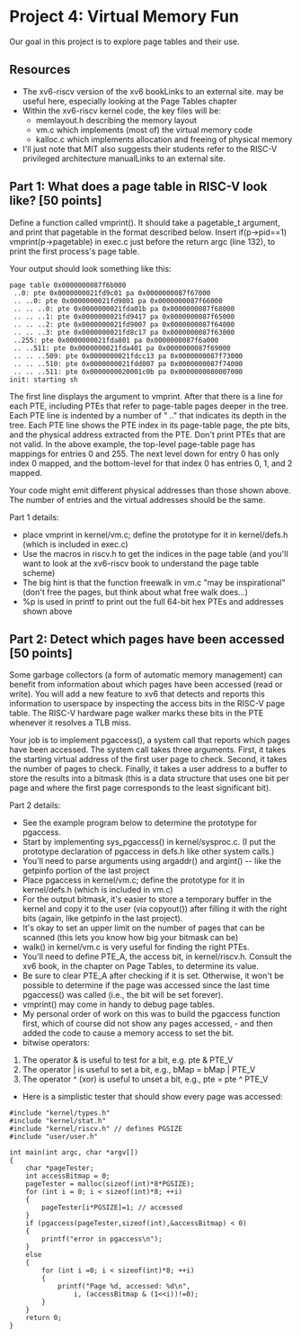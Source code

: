 # Project 4: Virtual Memory Fun
Our goal in this project is to explore page tables and their use.

## Resources
- The xv6-riscv version of the xv6 bookLinks to an external site. may be useful here, especially looking at the Page Tables chapter
- Within the xv6-riscv kernel code, the key files will be:
  - memlayout.h describing the memory layout
  - vm.c which implements (most of) the virtual memory code
  - kalloc.c which implements allocation and freeing of physical memory
- I'll just note that MIT also suggests their students refer to the RISC-V privileged architecture manualLinks to an external site.

## Part 1: What does a page table in RISC-V look like? [50 points]
Define a function called vmprint(). It should take a pagetable_t argument, and print that pagetable in the format described below. Insert if(p->pid==1) vmprint(p->pagetable) in exec.c just before the return argc (line 132), to print the first process's page table.

Your output should look something like this:

```
page table 0x0000000087f6b000
 ..0: pte 0x0000000021fd9c01 pa 0x0000000087f67000
 .. ..0: pte 0x0000000021fd9801 pa 0x0000000087f66000
 .. .. ..0: pte 0x0000000021fda01b pa 0x0000000087f68000
 .. .. ..1: pte 0x0000000021fd9417 pa 0x0000000087f65000
 .. .. ..2: pte 0x0000000021fd9007 pa 0x0000000087f64000
 .. .. ..3: pte 0x0000000021fd8c17 pa 0x0000000087f63000
 ..255: pte 0x0000000021fda801 pa 0x0000000087f6a000
 .. ..511: pte 0x0000000021fda401 pa 0x0000000087f69000
 .. .. ..509: pte 0x0000000021fdcc13 pa 0x0000000087f73000
 .. .. ..510: pte 0x0000000021fdd007 pa 0x0000000087f74000
 .. .. ..511: pte 0x0000000020001c0b pa 0x0000000080007000
init: starting sh
```

The first line displays the argument to vmprint. After that there is a line for each PTE, including PTEs that refer to page-table pages deeper in the tree. Each PTE line is indented by a number of " .." that indicates its depth in the tree. Each PTE line shows the PTE index in its page-table page, the pte bits, and the physical address extracted from the PTE. Don't print PTEs that are not valid. In the above example, the top-level page-table page has mappings for entries 0 and 255. The next level down for entry 0 has only index 0 mapped, and the bottom-level for that index 0 has entries 0, 1, and 2 mapped.

Your code might emit different physical addresses than those shown above. The number of entries and the virtual addresses should be the same.

Part 1 details:
- place vmprint in kernel/vm.c; define the prototype for it in kernel/defs.h (which is included in exec.c)
- Use the macros in riscv.h to get the indices in the page table (and you'll want to look at the xv6-riscv book to understand the page table scheme)
- The big hint is that the function freewalk in vm.c "may be inspirational" (don't free the pages, but think about what free walk does...)
- %p is used in printf to print out the full 64-bit hex PTEs and addresses shown above

## Part 2: Detect which pages have been accessed [50 points]
Some garbage collectors (a form of automatic memory management) can benefit from information about which pages have been accessed (read or write). You will add a new feature to xv6 that detects and reports this information to userspace by inspecting the access bits in the RISC-V page table. The RISC-V hardware page walker marks these bits in the PTE whenever it resolves a TLB miss.

Your job is to implement pgaccess(), a system call that reports which pages have been accessed. The system call takes three arguments. First, it takes the starting virtual address of the first user page to check. Second, it takes the number of pages to check. Finally, it takes a user address to a buffer to store the results into a bitmask (this is a data structure that uses one bit per page and where the first page corresponds to the least significant bit).

Part 2 details:
- See the example program below to determine the prototype for pgaccess.
- Start by implementing sys_pgaccess() in kernel/sysproc.c. (I put the prototype declaration of pgaccess in defs.h like other system calls.)
- You'll need to parse arguments using argaddr() and argint() -- like the getpinfo portion of the last project
- Place pgaccess in kernel/vm.c; define the prototype for it in kernel/defs.h (which is included in vm.c)
- For the output bitmask, it's easier to store a temporary buffer in the kernel and copy it to the user (via copyout()) after filling it with the right bits (again, like getpinfo in the last project).
- It's okay to set an upper limit on the number of pages that can be scanned (this lets you know how big your bitmask can be)
- walk() in kernel/vm.c is very useful for finding the right PTEs.
- You'll need to define PTE_A, the access bit, in kernel/riscv.h. Consult the xv6 book, in the chapter on Page Tables, to determine its value.
- Be sure to clear PTE_A after checking if it is set. Otherwise, it won't be possible to determine if the page was accessed since the last time pgaccess() was called (i.e., the bit will be set forever).
- vmprint() may come in handy to debug page tables.
- My personal order of work on this was to build the pgaccess function first, which of course did not show any pages accessed, - and then added the code to cause a memory access to set the bit.
- bitwise operators:
1. The operator & is useful to test for a bit, e.g. pte & PTE_V
2. The operator | is useful to set a bit, e.g., bMap = bMap | PTE_V
3. The operator ^ (xor) is useful to unset a bit, e.g., pte = pte ^ PTE_V
- Here is a simplistic tester that should show every page was accessed:

```
#include "kernel/types.h"
#include "kernel/stat.h"
#include "kernel/riscv.h" // defines PGSIZE
#include "user/user.h"

int main(int argc, char *argv[])
{
    char *pageTester;
    int accessBitmap = 0;
    pageTester = malloc(sizeof(int)*8*PGSIZE);
    for (int i = 0; i < sizeof(int)*8; ++i)
    {
        pageTester[i*PGSIZE]=1; // accessed
    }
    if (pgaccess(pageTester,sizeof(int),&accessBitmap) < 0)
    {
        printf("error in pgaccess\n");
    }
    else
    {
        for (int i =0; i < sizeof(int)*8; ++i)
        {
            printf("Page %d, accessed: %d\n",
                i, (accessBitmap & (1<<i))!=0);
        }
    }
    return 0;
}
```
